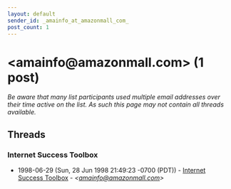 ```yaml
---
layout: default
sender_id: _amainfo_at_amazonmall_com_
post_count: 1
---
```


# <amainfo<span>@</span>amazonmall.com> (1 post)

_Be aware that many list participants used multiple email addresses over their time active on the list. As such this page may not contain all threads available._

## Threads

### Internet Success Toolbox
+ 1998-06-29 (Sun, 28 Jun 1998 21:49:23 -0700 (PDT)) - [Internet Success Toolbox](/archive/1998/06/180e0bc9f5d8e08d1e25a046d2f354e36cfab3f411cfbca918e32ffc9614c7f2) - _\<amainfo@amazonmall.com\>_

